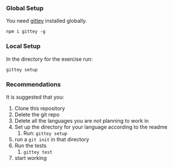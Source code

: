 <!--bl
(filemeta
    (title "Setup"))
/bl-->

### Global Setup

You need [gittey](https://www.npmjs.com/package/gittey) installed globally.

`npm i gittey -g`

### Local Setup

In the directory for the exercise run:

`gittey setup`

### Recommendations

It is suggested that you:

1. Clone this repository
1. Delete the git repo
1. Delete all the languages you are not planning to work in
1. Set up the directory for your language according to the readme
   1. Run: `gittey setup`
1. run a `git init` in that directory
1. Run the tests
   1. `gittey test`
1. start working
